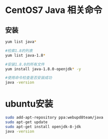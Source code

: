 # CentOS7 Java 相关命令

## 安装
```sh
yum list java*

#检索1.8的列表
yum list java-1.8*

#安装1.8.0的所有文件
yum install java-1.8.0-openjdk* -y

#使用命令检查是否安装成功
java -version
```

# ubuntu安装
```sh
sudo add-apt-repository ppa:webupd8team/java
sudo apt-get update
sudo apt-get install openjdk-8-jdk
java -version
```